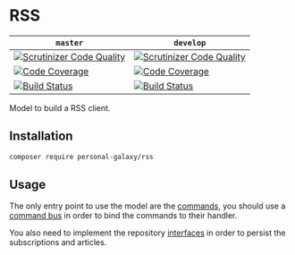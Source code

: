 # RSS

| `master` | `develop` |
|----------|-----------|
| [![Scrutinizer Code Quality](https://scrutinizer-ci.com/g/PersonalGalaxy/RSS/badges/quality-score.png?b=master)](https://scrutinizer-ci.com/g/PersonalGalaxy/RSS/?branch=master) | [![Scrutinizer Code Quality](https://scrutinizer-ci.com/g/PersonalGalaxy/RSS/badges/quality-score.png?b=develop)](https://scrutinizer-ci.com/g/PersonalGalaxy/RSS/?branch=develop) |
| [![Code Coverage](https://scrutinizer-ci.com/g/PersonalGalaxy/RSS/badges/coverage.png?b=master)](https://scrutinizer-ci.com/g/PersonalGalaxy/RSS/?branch=master) | [![Code Coverage](https://scrutinizer-ci.com/g/PersonalGalaxy/RSS/badges/coverage.png?b=develop)](https://scrutinizer-ci.com/g/PersonalGalaxy/RSS/?branch=develop) |
| [![Build Status](https://scrutinizer-ci.com/g/PersonalGalaxy/RSS/badges/build.png?b=master)](https://scrutinizer-ci.com/g/PersonalGalaxy/RSS/build-status/master) | [![Build Status](https://scrutinizer-ci.com/g/PersonalGalaxy/RSS/badges/build.png?b=develop)](https://scrutinizer-ci.com/g/PersonalGalaxy/RSS/build-status/develop) |

Model to build a RSS client.

## Installation

```sh
composer require personal-galaxy/rss
```

## Usage

The only entry point to use the model are the [commands](src/Command), you should use a [command bus](https://github.com/innmind/commandbus) in order to bind the commands to their handler.

You also need to implement the repository [interfaces](src/Repository) in order to persist the subscriptions and articles.
